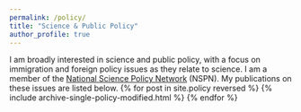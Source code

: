 ```yaml
---
permalink: /policy/
title: "Science & Public Policy"
author_profile: true
---
```


I am broadly interested in science and public policy, with a focus on immigration and foreign policy issues as they relate to science. I am a member of the [National Science Policy Network](https://scipolnetwork.org/) (NSPN). My publications on these issues are listed below.
{% for post in site.policy reversed %}
  {% include archive-single-policy-modified.html %}
{% endfor %}